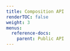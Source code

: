 ```yaml
---
title: Composition API
renderTOC: false
weight: 3
menus:
  reference-docs:
    parent: Public API
---
```

